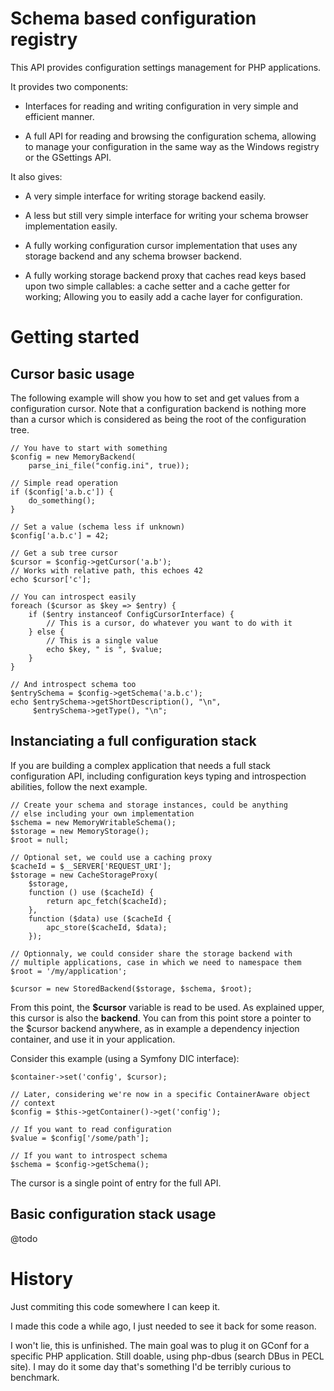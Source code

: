 Schema based configuration registry
===================================

This API provides configuration settings management for PHP applications.

It provides two components:

 * Interfaces for reading and writing configuration in very simple and
   efficient manner.

 * A full API for reading and browsing the configuration schema, allowing to
   manage your configuration in the same way as the Windows registry or the
   GSettings API.

It also gives:

 * A very simple interface for writing storage backend easily.

 * A less but still very simple interface for writing your schema browser
   implementation easily.

 * A fully working configuration cursor implementation that uses any storage
   backend and any schema browser backend.

 * A fully working storage backend proxy that caches read keys based upon
   two simple callables: a cache setter and a cache getter for working;
   Allowing you to easily add a cache layer for configuration.

Getting started
===============

Cursor basic usage
------------------

The following example will show you how to set and get values from a
configuration cursor. Note that a configuration backend is nothing more than
a cursor which is considered as being the root of the configuration tree.

    // You have to start with something
    $config = new MemoryBackend(
        parse_ini_file("config.ini", true));

    // Simple read operation
    if ($config['a.b.c']) {
        do_something();
    }

    // Set a value (schema less if unknown)
    $config['a.b.c'] = 42;

    // Get a sub tree cursor
    $cursor = $config->getCursor('a.b');
    // Works with relative path, this echoes 42
    echo $cursor['c'];

    // You can introspect easily
    foreach ($cursor as $key => $entry) {
        if ($entry instanceof ConfigCursorInterface) {
            // This is a cursor, do whatever you want to do with it
        } else {
            // This is a single value
            echo $key, " is ", $value;
        }
    }

    // And introspect schema too
    $entrySchema = $config->getSchema('a.b.c');
    echo $entrySchema->getShortDescription(), "\n",
         $entrySchema->getType(), "\n";

Instanciating a full configuration stack
----------------------------------------

If you are building a complex application that needs a full stack configuration
API, including configuration keys typing and introspection abilities, follow
the next example.

    // Create your schema and storage instances, could be anything
    // else including your own implementation
    $schema = new MemoryWritableSchema();
    $storage = new MemoryStorage();
    $root = null;

    // Optional set, we could use a caching proxy
    $cacheId = $__SERVER['REQUEST_URI'];
    $storage = new CacheStorageProxy(
        $storage,
        function () use ($cacheId) {
            return apc_fetch($cacheId);
        },
        function ($data) use ($cacheId {
            apc_store($cacheId, $data);
        });

    // Optionnaly, we could consider share the storage backend with
    // multiple applications, case in which we need to namespace them
    $root = '/my/application';

    $cursor = new StoredBackend($storage, $schema, $root);

From this point, the __$cursor__ variable is read to be used. As explained
upper, this cursor is also the __backend__. You can from this point store a
pointer to the $cursor backend anywhere, as in example a dependency injection
container, and use it in your application.

Consider this example (using a Symfony DIC interface):

    $container->set('config', $cursor);

    // Later, considering we're now in a specific ContainerAware object
    // context
    $config = $this->getContainer()->get('config');

    // If you want to read configuration
    $value = $config['/some/path'];

    // If you want to introspect schema
    $schema = $config->getSchema();

The cursor is a single point of entry for the full API.

Basic configuration stack usage
-------------------------------

@todo

History
=======

Just commiting this code somewhere I can keep it.

I made this code a while ago, I just needed to see it back for some reason.

I won't lie, this is unfinished. The main goal was to plug it on GConf for a
specific PHP application. Still doable, using php-dbus (search DBus in PECL
site). I may do it some day that's something I'd be terribly curious to
benchmark.

